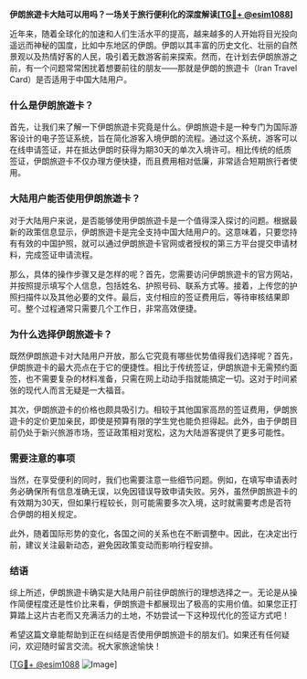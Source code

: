 **伊朗旅遊卡大陆可以用吗？一场关于旅行便利化的深度解读[[TG💪+ @esim1088](https://t.me/s/esim1088)]**

近年来，随着全球化的加速和人们生活水平的提高，越来越多的人开始将目光投向遥远而神秘的国度，比如中东地区的伊朗。伊朗以其丰富的历史文化、壮丽的自然景观以及热情好客的人民，吸引着无数游客前来探索。然而，在计划去伊朗旅游之前，有一个问题常常困扰着想要前往的朋友——那就是伊朗的旅遊卡（Iran Travel Card）是否适用于中国大陆用户。

### 什么是伊朗旅遊卡？

首先，让我们来了解一下伊朗旅遊卡究竟是什么。伊朗旅遊卡是一种专门为国际游客设计的电子签证系统，旨在简化游客入境伊朗的流程。通过这个系统，游客可以在线申请签证，并在抵达伊朗时获得为期30天的单次入境许可。相比传统的纸质签证，伊朗旅遊卡不仅办理方便快捷，而且费用相对低廉，非常适合短期旅行者使用。

### 大陆用户能否使用伊朗旅遊卡？

对于大陆用户来说，是否能够使用伊朗旅遊卡是一个值得深入探讨的问题。根据最新的政策信息显示，伊朗旅遊卡是完全支持中国大陆用户的。这意味着，只要您持有有效的中国护照，就可以通过伊朗旅遊卡官网或者授权的第三方平台提交申请材料，完成签证申请流程。

那么，具体的操作步骤又是怎样的呢？首先，您需要访问伊朗旅遊卡的官方网站，并按照提示填写个人信息，包括姓名、护照号码、联系方式等。接着，上传您的护照扫描件以及其他必要的文件。最后，支付相应的签证费用后，等待审核结果即可。整个过程通常只需要几个工作日，非常高效便捷。

### 为什么选择伊朗旅遊卡？

既然伊朗旅遊卡对大陆用户开放，那么它究竟有哪些优势值得我们选择呢？首先，伊朗旅遊卡的最大亮点在于它的便捷性。相比于传统签证，伊朗旅遊卡无需预约面签，也不需要复杂的材料准备，只需在网上动动手指就能搞定一切。这对于时间紧张的现代人而言无疑是一大福音。

其次，伊朗旅遊卡的价格也颇具吸引力。相较于其他国家高昂的签证费用，伊朗旅遊卡的定价更加亲民，即使是预算有限的学生党也能负担得起。此外，由于伊朗目前仍处于新兴旅游市场，签证政策相对宽松，这为大陆游客提供了更多可能性。

### 需要注意的事项

当然，在享受便利的同时，我们也需要注意一些细节问题。例如，在填写申请表时务必确保所有信息准确无误，以免因错误导致申请失败。另外，虽然伊朗旅遊卡的有效期为30天，但如果行程较长，则可能需要多次入境，这时就需要考虑是否符合伊朗的相关规定。

此外，随着国际形势的变化，各国之间的关系也在不断调整中。因此，在决定出行前，建议关注最新动态，避免因政策变动而影响行程安排。

### 结语

综上所述，伊朗旅遊卡确实是大陆用户前往伊朗旅行的理想选择之一。无论是从操作简便程度还是性价比来看，伊朗旅遊卡都展现出了极高的实用价值。如果您正打算踏上这片古老而又充满活力的土地，不妨尝试一下这种现代化的签证方式吧！

希望这篇文章能帮助到正在纠结是否使用伊朗旅遊卡的朋友们。如果还有任何疑问，欢迎随时留言交流。祝大家旅途愉快！

[[TG💪+ @esim1088](https://t.me/s/esim1088) ![Image](https://i.postimg.cc/4NQfJmqS/Snipaste-2025-05-13-00-14-12.png)]